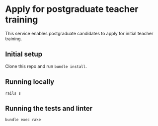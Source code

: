 # Apply for postgraduate teacher training

This service enables postgraduate candidates to apply for initial teacher
training.

## Initial setup

Clone this repo and run `bundle install`.

## Running locally

```
rails s
```

## Running the tests and linter

```
bundle exec rake
```
